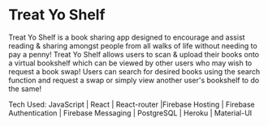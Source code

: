 # Treat Yo Shelf

Treat Yo Shelf is a book sharing app designed to encourage and assist reading & sharing amongst people from all walks of life without needing to pay a penny!
Treat Yo Shelf allows users to scan & upload their books onto a virtual bookshelf which can be viewed by other users who may wish to request a book swap! Users can search for desired books using the search function and request a swap or simply view another user's bookshelf to do the same!

Tech Used:
JavaScript | React | React-router |Firebase Hosting | Firebase Authentication | Firebase Messaging | PostgreSQL | Heroku | Material-UI

